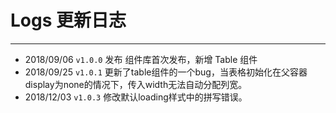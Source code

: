 # Logs 更新日志
----
* 2018/09/06 ```v1.0.0``` 发布 组件库首次发布，新增 Table 组件
* 2018/09/25 ```v1.0.1``` 更新了table组件的一个bug，当表格初始化在父容器display为none的情况下，传入width无法自动分配列宽。
* 2018/12/03 ```v1.0.3``` 修改默认loading样式中的拼写错误。